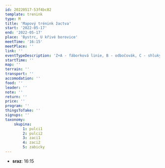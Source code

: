```yaml
---
id: 20220517-53f4bc82
template: trenink
type: M
title: 'Mapový trénink žactva'
start: '2022-05-17'
end: '2022-05-17'
place: 'Bystrc, U křivé borovice'
meetTime: '16:15'
meetPlace: ''
link: ''
eventTypeDescription: 'Z+A - fáborková linie, B - odbočovák, C - shluky'
startTime: ''
map: ''
terrain: ''
transport: ''
accomodation: ''
food: ''
leader: ''
note: ''
return: ''
price: ''
program: ''
thingsToTake: ''
signups: ''
taxonomy:
    skupina:
        1: pulci1
        2: pulci2
        3: zaci1
        4: zaci2
        5: zabicky
---
```


* **sraz**: 16:15

